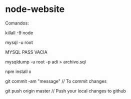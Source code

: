 # node-website

Comandos:

killall -9 node


mysql -u root

MYSQL PASS VACIA

mysqldump -u root -p adi > archivo.sql 

npm install x

git commit -am "message" // To commit changes

git push origin master // Push your local changes to github
